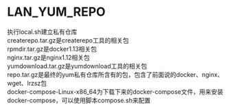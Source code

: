 # LAN_YUM_REPO 
执行local.sh建立私有仓库  
createrepo.tar.gz是createrepo工具的相关包   
rpmdir.tar.gz是docker1.13相关包   
nginx.tar.gz是nginx1.12相关包   
yumdownload.tar.gz是yumdownload工具的相关包   
repo.tar.gz是最终的yum私有仓库所含有的包，包含了前面说的docker、nginx、wget、lrzsz包   
docker-compose-Linux-x86_64为下载下来的docker-compose文件，用来安装docker-compose，可以使用脚本compose.sh来配置   



